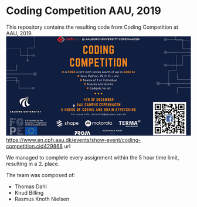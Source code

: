 # Coding Competition AAU, 2019

This repository contains the resulting code from Coding Competition at AAU, 2019.
![Coding Competition](aaucoding.png)
https://www.en.cph.aau.dk/events/show-event/coding-competition.cid429868
url


We managed to complete every assignment within the 5 hour time limit, resulting in a 2. place.

The team was composed of:
- Thomas Dahl
- Knud Billing
- Rasmus Knoth Nielsen
